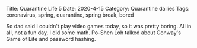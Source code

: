 Title: Quarantine Life 5
Date: 2020-4-15
Category: Quarantine dailies
Tags: coronavirus, spring, quarantine, spring break, bored

So dad said I couldn't play video games today, so it was pretty boring.  All in all, not a fun day, I did some math.  Po-Shen Loh talked about Conway's Game of Life and password hashing.
